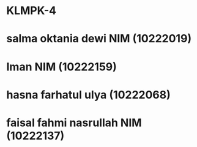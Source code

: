 # KLMPK-4
# salma oktania dewi NIM (10222019)
# Iman NIM (10222159)
# hasna farhatul ulya (10222068)
# faisal fahmi nasrullah NIM (10222137)
